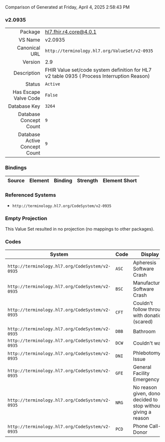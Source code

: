 Comparison of 
Generated at Friday, April 4, 2025 2:58:43 PM

### v2.0935

|      |     |
| ---: | --- |
| Package | hl7.fhir.r4.core@4.0.1 |
| VS Name | v2.0935 |
| Canonical URL | `http://terminology.hl7.org/ValueSet/v2-0935` |
| Version | 2.9 |
| Description | FHIR Value set/code system definition for HL7 v2 table 0935 ( Process Interruption Reason) |
| Status | `Active` |
| Has Escape Valve Code | `False` |
| Database Key | `3264` |
| Database Concept Count | `9` |
| Database Active Concept Count | `9` |
### Bindings

| Source | Element | Binding | Strength | Element Short |
| ------ | ------- | ------- | -------- | ------------- |

### Referenced Systems

* `http://terminology.hl7.org/CodeSystem/v2-0935`
### Empty Projection

This Value Set resulted in no projection (no mappings to other packages).

### Codes

| System | Code | Display |
| ------ | ---- | ------- |
| `http://terminology.hl7.org/CodeSystem/v2-0935` | `ASC` | Apheresis Software Crash |
| `http://terminology.hl7.org/CodeSystem/v2-0935` | `BSC` | Manufacturing Software Crash |
| `http://terminology.hl7.org/CodeSystem/v2-0935` | `CFT` | Couldn't follow through with donation (scared) |
| `http://terminology.hl7.org/CodeSystem/v2-0935` | `DBB` | Bathroom |
| `http://terminology.hl7.org/CodeSystem/v2-0935` | `DCW` | Couldn't wait |
| `http://terminology.hl7.org/CodeSystem/v2-0935` | `DNI` | Phlebotomy Issue |
| `http://terminology.hl7.org/CodeSystem/v2-0935` | `GFE` | General Facility Emergency |
| `http://terminology.hl7.org/CodeSystem/v2-0935` | `NRG` | No reason given, donor decided to stop without giving a reason |
| `http://terminology.hl7.org/CodeSystem/v2-0935` | `PCD` | Phone Call-Donor |
